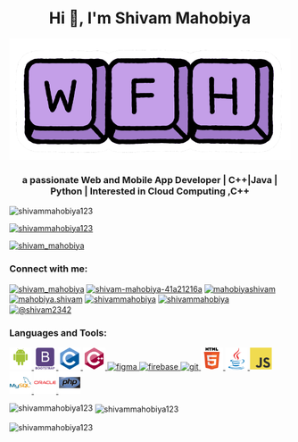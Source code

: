 <h1 align="center">Hi 👋, I'm Shivam Mahobiya</h1>
<img src="https://github.com/shivamMahobiya123/shivamMahobiya123/blob/main/wfm.gif" alt="shivammahobiya123" /></a> </p>

<h3 align="center">a passionate Web and Mobile App Developer | C++|Java | Python | Interested in Cloud Computing ,C++
</h3>

<p align="left"> <img src="https://komarev.com/ghpvc/?username=shivammahobiya123&label=Profile%20views&color=0e75b6&style=flat" alt="shivammahobiya123" /> </p>

<p align="left"> <a href="https://github.com/ryo-ma/github-profile-trophy"><img src="https://github-profile-trophy.vercel.app/?username=shivammahobiya123" alt="shivammahobiya123" /></a> </p>

<p align="left"> <a href="https://twitter.com/shivam_mahobiya" target="blank"><img src="https://img.shields.io/twitter/follow/shivam_mahobiya?logo=twitter&style=for-the-badge" alt="shivam_mahobiya" /></a> </p>

<h3 align="left">Connect with me:</h3>
<p align="left">
<a href="https://twitter.com/shivam_mahobiya" target="blank"><img align="center" src="https://raw.githubusercontent.com/rahuldkjain/github-profile-readme-generator/master/src/images/icons/Social/twitter.svg" alt="shivam_mahobiya" height="30" width="40" /></a>
<a href="https://linkedin.com/in/shivam-mahobiya-41a21216a" target="blank"><img align="center" src="https://raw.githubusercontent.com/rahuldkjain/github-profile-readme-generator/master/src/images/icons/Social/linked-in-alt.svg" alt="shivam-mahobiya-41a21216a" height="30" width="40" /></a>
<a href="https://fb.com/mahobiyashivam" target="blank"><img align="center" src="https://raw.githubusercontent.com/rahuldkjain/github-profile-readme-generator/master/src/images/icons/Social/facebook.svg" alt="mahobiyashivam" height="30" width="40" /></a>
<a href="https://instagram.com/mahobiya.shivam" target="blank"><img align="center" src="https://raw.githubusercontent.com/rahuldkjain/github-profile-readme-generator/master/src/images/icons/Social/instagram.svg" alt="mahobiya.shivam" height="30" width="40" /></a>
<a href="https://www.hackerrank.com/shivammahobiya" target="blank"><img align="center" src="https://raw.githubusercontent.com/rahuldkjain/github-profile-readme-generator/master/src/images/icons/Social/hackerrank.svg" alt="shivammahobiya" height="30" width="40" /></a>
<a href="https://www.leetcode.com/shivammahobiya" target="blank"><img align="center" src="https://raw.githubusercontent.com/rahuldkjain/github-profile-readme-generator/master/src/images/icons/Social/leet-code.svg" alt="shivammahobiya" height="30" width="40" /></a>
<a href="https://www.hackerearth.com/@shivam2342" target="blank"><img align="center" src="https://raw.githubusercontent.com/rahuldkjain/github-profile-readme-generator/master/src/images/icons/Social/hackerearth.svg" alt="@shivam2342" height="30" width="40" /></a>
</p>

<h3 align="left">Languages and Tools:</h3>
<p align="left"> <a href="https://developer.android.com" target="_blank"> <img src="https://raw.githubusercontent.com/devicons/devicon/master/icons/android/android-original-wordmark.svg" alt="android" width="40" height="40"/> </a> <a href="https://getbootstrap.com" target="_blank"> <img src="https://raw.githubusercontent.com/devicons/devicon/master/icons/bootstrap/bootstrap-plain-wordmark.svg" alt="bootstrap" width="40" height="40"/> </a> <a href="https://www.cprogramming.com/" target="_blank"> <img src="https://raw.githubusercontent.com/devicons/devicon/master/icons/c/c-original.svg" alt="c" width="40" height="40"/> </a> <a href="https://www.w3schools.com/cpp/" target="_blank"> <img src="https://raw.githubusercontent.com/devicons/devicon/master/icons/cplusplus/cplusplus-original.svg" alt="cplusplus" width="40" height="40"/> </a> <a href="https://www.figma.com/" target="_blank"> <img src="https://www.vectorlogo.zone/logos/figma/figma-icon.svg" alt="figma" width="40" height="40"/> </a> <a href="https://firebase.google.com/" target="_blank"> <img src="https://www.vectorlogo.zone/logos/firebase/firebase-icon.svg" alt="firebase" width="40" height="40"/> </a> <a href="https://git-scm.com/" target="_blank"> <img src="https://www.vectorlogo.zone/logos/git-scm/git-scm-icon.svg" alt="git" width="40" height="40"/> </a> <a href="https://www.w3.org/html/" target="_blank"> <img src="https://raw.githubusercontent.com/devicons/devicon/master/icons/html5/html5-original-wordmark.svg" alt="html5" width="40" height="40"/> </a> <a href="https://www.java.com" target="_blank"> <img src="https://raw.githubusercontent.com/devicons/devicon/master/icons/java/java-original.svg" alt="java" width="40" height="40"/> </a> <a href="https://developer.mozilla.org/en-US/docs/Web/JavaScript" target="_blank"> <img src="https://raw.githubusercontent.com/devicons/devicon/master/icons/javascript/javascript-original.svg" alt="javascript" width="40" height="40"/> </a> <a href="https://www.mysql.com/" target="_blank"> <img src="https://raw.githubusercontent.com/devicons/devicon/master/icons/mysql/mysql-original-wordmark.svg" alt="mysql" width="40" height="40"/> </a> <a href="https://www.oracle.com/" target="_blank"> <img src="https://raw.githubusercontent.com/devicons/devicon/master/icons/oracle/oracle-original.svg" alt="oracle" width="40" height="40"/> </a> <a href="https://www.php.net" target="_blank"> <img src="https://raw.githubusercontent.com/devicons/devicon/master/icons/php/php-original.svg" alt="php" width="40" height="40"/> </a> </p>

<p><img align="left" src="https://github-readme-stats.vercel.app/api/top-langs?username=shivammahobiya123&show_icons=true&locale=en&layout=compact" alt="shivammahobiya123" /></p>

<p>&nbsp;<img align="center" src="https://github-readme-stats.vercel.app/api?username=shivammahobiya123&show_icons=true&locale=en" alt="shivammahobiya123" /></p>

<p><img align="center" src="https://github-readme-streak-stats.herokuapp.com/?user=shivammahobiya123&" alt="shivammahobiya123" /></p>
